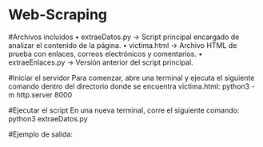 # Web-Scraping
#Archivos incluidos
	•	extraeDatos.py → Script principal encargado de analizar el contenido de la página.
	•	victima.html → Archivo HTML de prueba con enlaces, correos electrónicos y comentarios.
	•	extraeEnlaces.py → Versión anterior del script principal.

#Iniciar el servidor
Para comenzar, abre una terminal y ejecuta el siguiente comando dentro del directorio donde se encuentra victima.html:
python3 -m http.server 8000

#Ejecutar el script
En una nueva terminal, corre el siguiente comando:
python3 extraeDatos.py

#Ejemplo de salida:
